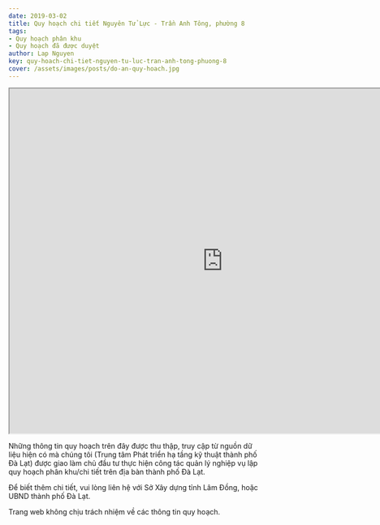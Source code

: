 ```yaml
---
date: 2019-03-02
title: Quy hoạch chi tiết Nguyên Tử Lực - Trần Anh Tông, phường 8
tags:
- Quy hoạch phân khu
- Quy hoạch đã được duyệt
author: Lap Nguyen
key: quy-hoach-chi-tiet-nguyen-tu-luc-tran-anh-tong-phuong-8
cover: /assets/images/posts/do-an-quy-hoach.jpg
---
```


<iframe src="https://drive.google.com/file/d/1mfJfwP7ZsKpxWWiHJS5cO6NTHx2x5Rqu/preview" width="840" height="680"></iframe>
<!--more-->

Những thông tin quy hoạch trên đây được thu thập, truy cập từ nguồn dữ liệu hiện có mà chúng tôi 
(Trung tâm Phát triển hạ tầng kỹ thuật thành phố Đà Lạt) được giao làm chủ đầu tư thực hiện công tác quản lý nghiệp vụ 
lập quy hoạch phân khu/chi tiết trên địa bàn thành phố Đà Lạt.

Để biết thêm chi tiết, vui lòng liên hệ với Sở Xây dựng tỉnh Lâm Đồng, hoặc UBND thành phố Đà Lạt.

Trang web không chịu trách nhiệm về các thông tin quy hoạch.